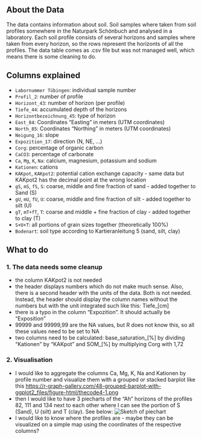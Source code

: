 ## About the Data

The data contains information about soil. Soil samples where taken from
soil profiles somewhere in the Naturpark Schönbuch and analysed in a
laboratory. Each soil profile consists of several horizons and samples
where taken from every horizon, so the rows represent the horizonts of
all the profiles. The data table comes as .csv file but was not managed
well, which means there is some cleaning to do.

## Columns explained

-   `Labornummer Tübingen`: individual sample number
-   `Profil_2`: number of profile
-   `Horizont_43`: number of horizon (per profile)
-   `Tiefe_44`: accumulated depth of the horizons
-   `Horizontbezeichnung_45`: type of horizon
-   `East_84`: Coordinates “Easting” in meters (UTM coordinates)
-   `North_85`: Coordinates “Northing” in meters (UTM coordinates)
-   `Neigung_16`: slope
-   `Expozition_17`: direction (N, NE, …)
-   `Corg`: percentage of organic carbon
-   `CaCO3`: percentage of carbonate
-   `Ca`, `Mg`, `K`, `Na`: calcium, magnesium, potassium and sodium
-   `Kationen`: cations
-   `KAKpot`, `KAKpot2`: potential cation exchange capacity - same data
    but KAKpot2 has the decimal point at the wrong location
-   `gS`, `mS`, `fS`, `S`: coarse, middle and fine fraction of sand -
    added together to Sand (S)
-   `gU`, `mU`, `fU`, `U`: coarse, middle and fine fraction of silt -
    added together to silt (U)
-   `gT`, `mT+fT`, `T`: coarse and middle + fine fraction of clay -
    added together to clay (T)
-   `S+U+T`: all portions of grain sizes together (theoretically 100%)
-   `Bodenart`: soil type according to Kartieranleitung 5 (sand, silt,
    clay)

## What to do

### 1. The data needs some cleanup

-   the column KAKpot2 is not needed
-   the header displays numbers which do not make much sense. Also,
    there is a second header with the units of the data. Both is not
    needed. Instead, the header should display the column names without
    the numbers but with the unit integrated such like this:
    Tiefe\_\[cm\]
-   there is a typo in the column “Expozition”. It should actually be
    “Exposition”
-   99999 and 99999,99 are the NA values, but R does not know this, so
    all these values need to be set to NA
-   two columns need to be calculated: base\_saturation\_\[%\] by
    dividing “Kationen” by “KAKpot” and SOM\_\[%\] by multiplying Corg
    with 1,72

### 2. Visualisation

-   I would like to aggregate the columns Ca, Mg, K, Na and Kationen by
    profile number and visualize them with a grouped or stacked barplot
    like this
    <https://r-graph-gallery.com/48-grouped-barplot-with-ggplot2_files/figure-html/thecode4-1.png>
-   then I would like to have 3 piecharts of the “Ah” horizons of the
    profiles 82, 111 and 134 next to each other where I can see the
    portion of S (Sand), U (silt) and T (clay). See below: ![Sketch of
    piechart](/Projects/timow98/sketch_1.jpg)
-   I would like to know where the profiles are - maybe they can be
    visualized on a simple map using the coordinates of the respective
    columns?
